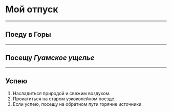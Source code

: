 # Мой отпуск

---
## Поеду в **Горы**

---
## Посещу **_Гуамское ущелье_**

---
## Успею
1. Насладиться природой и свежим воздухом.
2. Прокатиться на старом узкоколейном поезде.
3. Если успею, посещу на обратном пути горячие источники.